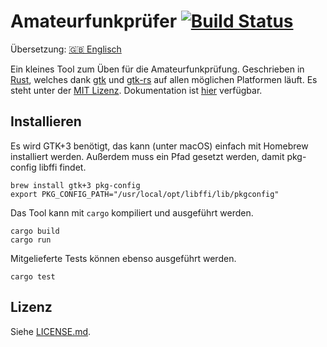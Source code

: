 # Amateurfunkprüfer [![Build Status](https://travis-ci.org/xfbs/afp.svg?branch=master)](https://travis-ci.org/xfbs/afp)

Übersetzung: [🇬🇧 Englisch](README.md)

Ein kleines Tool zum Üben für die Amateurfunkprüfung. Geschrieben in [Rust](https://rust-lang.org), welches dank [gtk](https://www.gtk.org) und [gtk-rs](https://gtk-rs.org/) auf allen möglichen Platformen läuft. Es steht unter der [MIT Lizenz](LICENSE.md). Dokumentation ist [hier](https://xfbs.github.com/afp/afp) verfügbar.

## Installieren

Es wird GTK+3 benötigt, das kann (unter macOS) einfach mit Homebrew installiert werden. Außerdem muss ein Pfad gesetzt werden, damit pkg-config libffi findet.

    brew install gtk+3 pkg-config
    export PKG_CONFIG_PATH="/usr/local/opt/libffi/lib/pkgconfig"

Das Tool kann mit `cargo` kompiliert und ausgeführt werden.

    cargo build
    cargo run

Mitgelieferte Tests können ebenso ausgeführt werden.

    cargo test

## Lizenz

Siehe [LICENSE.md](LICENSE.md).
